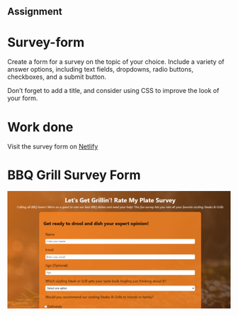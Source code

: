 ## Assignment
# Survey-form
Create a form for a survey on the topic of your choice. Include a variety of answer options, including text fields, dropdowns, radio buttons, checkboxes, and a submit button. 

Don’t forget to add a title, and consider using CSS to improve the look of your form.

# Work done
Visit the survey form on 
[Netlify](https://bbqgrillsurveyform.netlify.app)


# BBQ Grill Survey Form 
![Survey Form](https://github.com/WinnieKabuya/Survey-form/blob/main/BBQ%20dishes%20Survey%20form.png)
